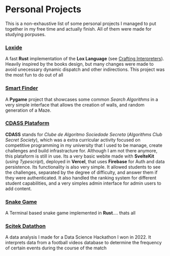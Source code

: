 # Personal Projects 
This is a non-exhaustive list of some personal projects I managed to put together in my free time and actually finish. All of them were made for studying porpuses.

### [Loxide](https://github.com/PedroTurik/lox-rs)
A fast **Rust** implementation of the **Lox Language** (see [Crafting Interpreters](https://craftinginterpreters.com/)). Heavily inspired by the books design, but many changes were made to avoid unecessary dynamic dispatch and other indirections. This project was the most fun to do out of all

### [Smart Finder](https://github.com/PedroTurik/SmartFinder)
A **Pygame** project that showcases some common *Search Algorithms* in a very simple interface that allows the creation of walls, and random generation of a Maze.

### [CDASS Plataform](https://github.com/PedroTurik/CdassWebProject)
**CDASS** stands for *Clube de Algoritmo Sociedade Secreta* (*Algorithms Club Secret Society*), which was a extra curricular activity focused on competitive programming in my university that I used to be manage, create challenges and build infrastracture for. Although I am not there anymore, this plataform is still in use. Its a very basic webite made with **SvelteKit** (*using Typescript*), deployed in **Vercel**, that uses **Firebase** for Auth and data persistence. Its functionality is also very simple. It allowed students to see the challenges, separated by the degree of difficulty, and answer them if they were authenticated. It also handled the ranking system for different student capabilities, and a very simples admin interface for admin users to add content.

### [Snake Game](https://github.com/PedroTurik/Snake_Game)
A Terminal based snake game implemented in **Rust**.... thats all

### [Scitek Datathon](https://github.com/PedroTurik/Competitions/tree/main/SciTek_datathon)
A data analysis I made for a Data Science Hackathon I won in 2022. It interprets data from a football videos database to determine the frequency of certain events during the course of the match
